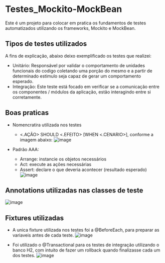 # Testes_Mockito-MockBean
Este é um projeto para colocar em pratica os fundamentos de testes automatizados utilizando os frameworks, Mockito e MockBean.

## Tipos de testes utilizados
A fins de explicação, abaixo deixo exemplificado os testes que realizei:

- Unitário: Responsável por validar o comportamento de unidades funcionais do codigo coletando uma porção do mesmo e a partir de determinado estimulo seja capaz de gerar um comportamento esperado.
- Integração: Este teste está focado em verificar se a comunicação entre os componentes / módulos da aplicação, estão interagindo entre si corretamente.

## Boas praticas 
- Nomencratira utilizada nos testes
  - <.AÇÃO> SHOULD <.EFEITO> [WHEN <.CENARIO>], conforme a imagem abaixo:
  ![image](https://user-images.githubusercontent.com/100853329/174478881-73d93e6f-77ad-4b57-8d0c-74387b1a6031.png)

- Padrão AAA:
  - Arrange: instancie os objetos necessários
  - Act: execute as ações necessárias
  - Assert: declare o que deveria acontecer (resultado esperado)
  ![image](https://user-images.githubusercontent.com/100853329/174478979-5176534d-04e4-4ad7-a03b-ff1f206e798b.png)
  
## Annotations utilizadas nas classes de teste
![image](https://user-images.githubusercontent.com/100853329/174479027-c3aeef22-f032-448b-97fd-0328216f7e87.png)

## Fixtures utilizadas
- A unica fixture utilizada nos testes foi a @BeforeEach, para preparar as variaveis antes de cada teste.
![image](https://user-images.githubusercontent.com/100853329/174479356-2851add6-f766-4f9a-a5d5-be5a521c3a29.png)

- Foi utilizado o @Transactional para os testes de integração utilizando o banco H2, com intuito de fazer um rollback quando finalizasse cada um dos testes.
![image](https://user-images.githubusercontent.com/100853329/174479182-13f62eeb-cc1a-4ac3-9fbb-7c19e268e113.png)
